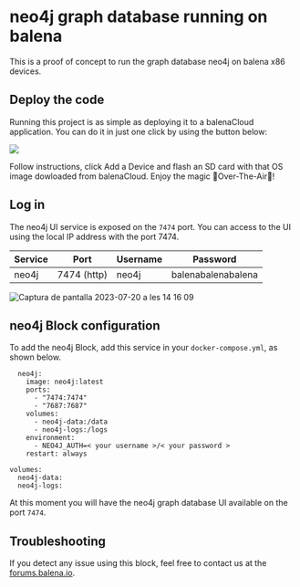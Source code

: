# neo4j graph database running on balena

This is a proof of concept to run the graph database neo4j on balena x86 devices.

## Deploy the code

Running this project is as simple as deploying it to a balenaCloud application. You can do it in just one click by using the button below:

[![](https://www.balena.io/deploy.png)](https://dashboard.balena-cloud.com/deploy?repoUrl=https://github.com/mpous/neo4j-balena)

Follow instructions, click Add a Device and flash an SD card with that OS image dowloaded from balenaCloud. Enjoy the magic 🌟Over-The-Air🌟!

## Log in

The neo4j UI service is exposed on the `7474` port. You can access to the UI using the local IP address with the port 7474.

|Service|Port|Username|Password|
|:--|---|---|---|
|neo4j|7474 (http)|neo4j|balenabalenabalena|


![Captura de pantalla 2023-07-20 a les 14 16 09](https://github.com/mpous/neo4j-balena/assets/173156/c9fdff4c-48fd-4052-828f-12afa6dfec26)


## neo4j Block configuration

To add the neo4j Block, add this service in your `docker-compose.yml`, as shown below.

```
  neo4j:
    image: neo4j:latest
    ports:
      - "7474:7474"
      - "7687:7687"
    volumes:
      - neo4j-data:/data
      - neo4j-logs:/logs
    environment:
      - NEO4J_AUTH=< your username >/< your password >
    restart: always

volumes:
  neo4j-data:
  neo4j-logs:
```

At this moment you will have the neo4j graph database UI available on the port `7474`.


## Troubleshooting

If you detect any issue using this block, feel free to contact us at the [forums.balena.io](https://forums.balena.io).

